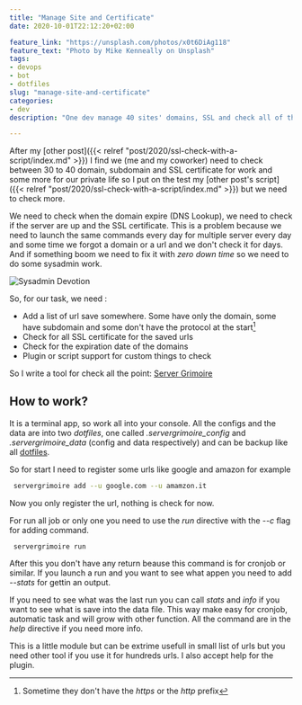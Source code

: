 ```yaml
---
title: "Manage Site and Certificate"
date: 2020-10-01T22:12:20+02:00

feature_link: "https://unsplash.com/photos/x0t6DiAg118"
feature_text: "Photo by Mike Kenneally on Unsplash"
tags:
- devops
- bot
- dotfiles
slug: "manage-site-and-certificate"
categories:
- dev
description: "One dev manage 40 sites' domains, SSL and check all of them with a package"

---
```


After my [other post]({{< relref "post/2020/ssl-check-with-a-script/index.md" >}}) I find we (me and my coworker) need to check between 30 to 40 domain, subdomain and SSL certificate for work and some more for our private life so I put on the test my [other post's script]({{< relref "post/2020/ssl-check-with-a-script/index.md" >}}) but we need to check more.

We need to check when the domain expire (DNS Lookup), we need to check if the server are up and the SSL certificate. This is a problem because we need to launch the same commands every day for multiple server every day and some time we forgot a domain or a url and we don't check it for days. And if something boom we need to fix it with *zero down time* so we need to do some sysadmin work.

![Sysadmin Devotion](https://imgs.xkcd.com/comics/devotion_to_duty.png)

So, for our task, we need :

* Add a list of url save somewhere. Some have only the domain, some have subdomain and some don't have the protocol at the start[^1]
* Check for all SSL certificate for the saved urls
* Check for the expiration date of the domains
* Plugin or script support for custom things to check

So I write a tool for check all the point: [Server Grimoire](https://github.com/fundor333/servergrimoire)

## How to work?

It is a terminal app, so work all into your console. All the configs and the data are into two *dotfiles*, one called *.servergrimoire_config* and *.servergrimoire_data* (config and data respectively) and can be backup like all [dotfiles](/tags/dotfiles/).

So for start I need to register some urls like google and amazon for example

``` bash
 servergrimoire add --u google.com --u amamzon.it
```

Now you only register the url, nothing is check for now.

For run all job or only one you need to use the *run* directive with the *--c* flag for adding command.

```bash
 servergrimoire run
```

After this you don't have any return beause this command is for cronjob or similar. If you launch a run and you want to see what appen you need to add *--stats* for gettin an output.

If you need to see what was the last run you can call *stats* and *info* if you want to see what is save into the data file. This way make easy for cronjob, automatic task and will grow with other function. All the command are in the *help* directive if you need more info.

This is a little module but can be extrime usefull in small list of urls but you need other tool if you use it for hundreds urls.
I also accept help for the plugin.


[^1]: Sometime they don't have the *https* or the *http* prefix
